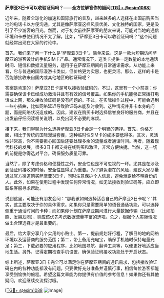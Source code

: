 **萨摩亚3日卡可以收验证码吗？——全方位解答你的疑问[[TG💪+ @esim1088](https://t.me/s/esim1088)]**

近年来，随着全球化的加速和国际旅行的普及，越来越多的人选择在出国前购买当地的电话卡以方便沟通。尤其是像萨摩亚这样风景优美、文化独特的国家，更是吸引了不少游客的目光。然而，对于初次前往萨摩亚的朋友来说，可能对当地的通信环境和卡券使用情况不太了解。比如，“萨摩亚3日卡可以收验证码吗？”这个问题就经常出现在大家的讨论中。

首先，我们来了解一下什么是“萨摩亚3日卡”。简单来说，这是一款为短期访问萨摩亚的游客设计的手机SIM卡产品。通常情况下，这类卡提供一定数量的本地通话时间、短信和数据流量服务，适用于在萨摩亚期间的日常通讯需求。从功能上来看，它与普通的国际漫游卡类似，但价格更为实惠，也更灵活。那么，这样的卡是否能够接收来自国内或其他地区的验证码呢？

答案是肯定的！萨摩亚3日卡是可以接收验证码的。不过，这里有一个小前提：你需要确保该卡已经成功激活并且有有效的信号覆盖。如果你的手机能够正常拨打电话或上网，那么接收验证码是没有问题的。不过，在实际操作过程中，可能会遇到一些小插曲，比如网络延迟导致验证码未能及时收到。这种情况并非卡本身的问题，而是网络状况造成的。因此，建议在购买卡时选择信誉良好的服务商，并且在出发前仔细阅读相关说明，以免出现不必要的麻烦。

接下来，我们聊聊为什么选择萨摩亚3日卡会是一个明智的选择。首先，价格方面，相比于传统的国际漫游套餐，这种临时性SIM卡的成本要低得多。其次，灵活性非常高，你不需要担心回国后还要处理多余的流量或者通话时间。再者，随着现代科技的发展，很多3日卡都支持在线购买和激活，非常方便快捷。当然，这一切的前提是你得选对平台，确保服务质量可靠。

当然了，除了考虑价格和便捷性之外，安全性也是不可忽视的一环。尤其是在涉及到验证码接收的时候，安全性显得尤为重要。为了避免潜在的风险，建议大家尽量通过官方渠道购买萨摩亚3日卡，同时注意保护个人信息，避免泄露给不明身份的人。此外，如果在使用过程中发现任何异常情况，如无法接收到验证码等，应立即联系客服寻求帮助。

说到这里，可能还有朋友会问：“那我该如何选择适合自己的萨摩亚3日卡呢？”其实，这主要取决于你的具体需求。如果你只是需要简单的语音通话功能，可以选择侧重于通话时间的卡种；而如果你计划在萨摩亚期间进行大量数据传输（比如拍照、发朋友圈），则应该优先考虑数据流量丰富的选项。总之，根据个人实际情况做出合理选择才是最重要的。

最后，给大家分享几个实用的小贴士。第一，提前规划好行程，了解目的地的网络环境以及运营商的服务范围；第二，带上备用充电宝，确保手机随时保持电量充足；第三，下载必要的应用程序，比如地图导航、翻译工具等，以便更好地适应当地生活。另外，记得定期检查手机设置，确保验证码接收功能处于开启状态。

综上所述，萨摩亚3日卡完全可以满足你在萨摩亚期间的通讯需求，包括接收验证码在内的各种功能都没有问题。只要做好充分准备并谨慎行事，相信每位游客都能享受到愉快的旅程。希望这篇文章能为你提供有价值的参考信息！如果你还有其他疑问，欢迎继续交流探讨哦。

[[TG💪+ @esim1088](https://t.me/s/esim1088) ![Image](https://i.postimg.cc/4NQfJmqS/Snipaste-2025-05-13-00-14-12.png)]